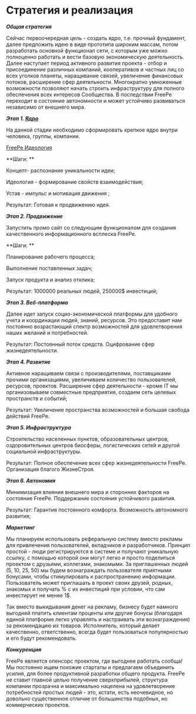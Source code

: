 # Стратегия и реализация

***Общая стратегия***

Сейчас первоочередная цель - создать ядро, т.е. прочный фундамент, далее предложить идею в виде прототипа широким массам, потом разработать основной функционал сети, с которым уже можно полноценно работать и вести базовую экономическую деятельность. Далее наступает период активного развития проекта - отбор и присоединение различных компаний,  кооперативов и частных лиц со всех уголков планеты, наращивание связей, увеличение финансовых потоков, расширение сфер деятельности. Многократно умноженные возможности позволяют начать строить инфраструктуру для полного обеспечения всех интересов Сообщества. В последствии FreePe переходит в состояние автономности и может устойчиво развиваться независимо от внешнего мира. 

***Этап 1. [Ядро](https://docs.google.com/document/d/1Xsb-1PDc1bkt7iq40UimnKysvQyMcoe-_cStd4HS0OU/edit)***

На данной стадии необходимо сформировать крепкое ядро внутри человека, группы, компании. 

  [FreePe Идеология](https://docs.google.com/document/d/1Xsb-1PDc1bkt7iq40UimnKysvQyMcoe-_cStd4HS0OU/edit?usp=drive_web) 

**Шаги: **

Концепт- распознание уникальности идеи;

Идеология - формирование свойств взаимодействия;

Устав - импульс и мотивация движения ;

Результат: Готовая к продвижению идея.


***Этап 2. Продвижение***

Запустить промо сайт со следующим функционалом для создания качественного информационного всплеска FreePe.

**Шаги: **

Планирование рабочего процесса;

Выполнение поставленных задач;

Запуск продукта и анализ отклика;

Результат: 1000000 реальных людей, 250000$ инвестиций;

***Этап 3. Веб-платформа***

Далее идет запуск социо-экономической платформы для удобного учета и координации людей, знаний, ресурсов. Это предоставит нам постоянно возрастающий спектр возможностей для удовлетворения наших желаний и потребностей. 

Результат: Постоянный поток средств. Оцифрование сфер жизнедеятельности.

***Этап 4. Развитие***

Активное наращиваем связи с производителями, поставщиками прочими организациями, увеличиваем количество пользователей, ресурсов, проектов. Расширение сфер деятельности - кроме IT мы организовываем совместные предприятия, создаем сеть целевых пространств и событий;

Результат: Увеличение пространства возможностей и большая свобода действий FreePe.

***Этап 5. Инфраструктура***

Строительство населенных пунктов, образовательных центров, оздоровительных центров биосферы, логистических сетей и другой социальной инфраструктуры.  

Результат: Полное обеспечение всех сфер жизнедеятельности FreePe. Организация благого ЖизнеСтроя.

***Этап 6. Автономия***

Минимизация влияния внешнего мира и сторонних факторов на состояние FreePe. Поддержание состояния устойчивого развития. 

Результат: Гарантия постоянного комфорта. Возможность автономного развития;

***Маркетинг***

Мы планируем использовать реферальную систему вместо рекламы для привлечения пользователей, вкладчиков и разработчиков. Принцип простой - люди регистрируются в системе и получают уникальную ссылку, с помощью которой они могут легко и просто поделиться проектом с друзьями, коллегами, знакомыми. За приглашенных людей (5, 10, 25, 50) мы будем вознаграждать пользователя приятными бонусами, чтобы стимулировать к распространению информации. Пользователь может приглашать в проект своих друзей, родных, знакомых и получать % с их инвестиций при условии, что сам инвестирует не менее 1$. 

Так вместо выкидывания денег на рекламу, бизнесу будет намного выгодней платить клиентам проценты или другие бонусы (благодаря единой платформе легко управлять и настраивать эти вознаграждения) за рекомендацию их товаров. Исполнитель, который делает качественно, ответственно, всегда будет пользоваться популярностью и его будут рекомендовать.

***Конкуренция***

FreePe является опенсорс проектом, где выгоднее работать сообща! Мы постоянно ищем похожие стартапы и предлагаем объединить усилия, для более продуктивной разработки общего продукта. FreePe не ставит главной целью получение сверхприбылей, структура компании прозрачна и максимально нацелена на удовлетворение потребностей простых людей - это, кстати, есть неочевидное, но довольно существенное отличие от большинства подобных, но коммерческих проектов.